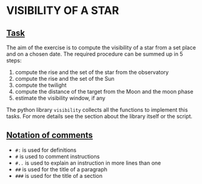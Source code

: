 
# VISIBILITY OF A STAR

## <a id='toc1_1_'></a>[Task](#toc0_)

The aim of the exercise is to compute the visibility of a star from a set place and on a chosen date. The required procedure can be summed up in 5 steps:

1. compute the rise and the set of the star from the observatory
2. compute the rise and the set of the Sun
3. compute the twilight
4. compute the distance of the target from the Moon and the moon phase
5. estimate the visibility window, if any

The python library `visibility` collects all the functions to implement this tasks. For more details see the section about the library itself or the script.

## <a id='toc1_4_'></a>[Notation of comments](#toc0_)

- `#:` is used for definitions
- `#` is used to comment instructions
- `#..` is used to explain an instruction in more lines than one
- `##` is used for the title of a paragraph
- `###` is used for the title of a section
